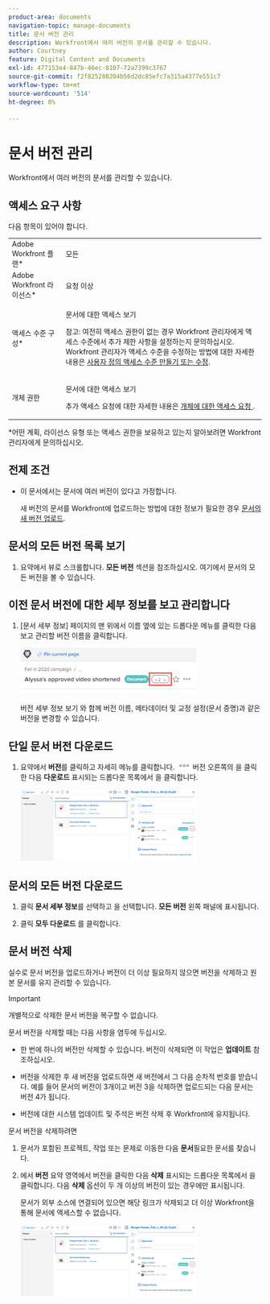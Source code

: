 ```yaml
---
product-area: documents
navigation-topic: manage-documents
title: 문서 버전 관리
description: Workfront에서 여러 버전의 문서를 관리할 수 있습니다.
author: Courtney
feature: Digital Content and Documents
exl-id: 477153e4-847b-46ec-8107-72a7399c3767
source-git-commit: f2f825280204b56d2dc85efc7a315a4377e551c7
workflow-type: tm+mt
source-wordcount: '514'
ht-degree: 0%

---
```


# 문서 버전 관리

Workfront에서 여러 버전의 문서를 관리할 수 있습니다.

## 액세스 요구 사항

다음 항목이 있어야 합니다.

<table style="table-layout:auto"> 
 <col> 
 <col> 
 <tbody> 
  <tr> 
   <td role="rowheader">Adobe Workfront 플랜*</td> 
   <td> <p> 모든</p> </td> 
  </tr> 
  <tr> 
   <td role="rowheader">Adobe Workfront 라이선스*</td> 
   <td> <p>요청 이상</p> </td> 
  </tr> 
  <tr> 
   <td role="rowheader">액세스 수준 구성*</td> 
   <td> <p>문서에 대한 액세스 보기</p> <p>참고: 여전히 액세스 권한이 없는 경우 Workfront 관리자에게 액세스 수준에서 추가 제한 사항을 설정하는지 문의하십시오. Workfront 관리자가 액세스 수준을 수정하는 방법에 대한 자세한 내용은 <a href="../../administration-and-setup/add-users/configure-and-grant-access/create-modify-access-levels.md" class="MCXref xref">사용자 정의 액세스 수준 만들기 또는 수정</a>.</p> </td> 
  </tr> 
  <tr> 
   <td role="rowheader">개체 권한</td> 
   <td> <p>문서에 대한 액세스 보기</p> <p>추가 액세스 요청에 대한 자세한 내용은 <a href="../../workfront-basics/grant-and-request-access-to-objects/request-access.md" class="MCXref xref">개체에 대한 액세스 요청 </a>.</p> </td> 
  </tr> 
 </tbody> 
</table>

&#42;어떤 계획, 라이선스 유형 또는 액세스 권한을 보유하고 있는지 알아보려면 Workfront 관리자에게 문의하십시오.

## 전제 조건

* 이 문서에서는 문서에 여러 버전이 있다고 가정합니다.

   새 버전의 문서를 Workfront에 업로드하는 방법에 대한 정보가 필요한 경우 [문서의 새 버전 업로드](../../documents/managing-documents/upload-new-document-version.md).

## 문서의 모든 버전 목록 보기

1. 요약에서 뷰로 스크롤합니다. **모든 버전** 섹션을 참조하십시오. 여기에서 문서의 모든 버전을 볼 수 있습니다.

## 이전 문서 버전에 대한 세부 정보를 보고 관리합니다

1. [문서 세부 정보] 페이지의 맨 위에서 이름 옆에 있는 드롭다운 메뉴를 클릭한 다음 보고 관리할 버전 이름을 클릭합니다.

   ![](assets/version-drop-dn-doc-dtls-nwe-350x93.png)

   버전 세부 정보 보기 와 함께 버전 이름, 메타데이터 및 교정 설정(문서 증명)과 같은 버전을 변경할 수 있습니다.

## 단일 문서 버전 다운로드

1. 요약에서 **버전**&#x200B;를 클릭하고 자세히 메뉴를 클릭합니다. ![](assets/more-icon.png) 버전 오른쪽의 을 클릭한 다음 **다운로드** 표시되는 드롭다운 목록에서 을 클릭합니다.

   ![](assets/more-versions-350x143.png)

## 문서의 모든 버전 다운로드

1. 클릭 **문서 세부 정보**&#x200B;를 선택하고 을 선택합니다. **모든 버전** 왼쪽 패널에 표시됩니다.

1. 클릭 **모두 다운로드** 를 클릭합니다.

## 문서 버전 삭제

실수로 문서 버전을 업로드하거나 버전이 더 이상 필요하지 않으면 버전을 삭제하고 원본 문서를 유지 관리할 수 있습니다.

>[!IMPORTANT]
>
>개별적으로 삭제한 문서 버전을 복구할 수 없습니다.

문서 버전을 삭제할 때는 다음 사항을 염두에 두십시오.

* 한 번에 하나의 버전만 삭제할 수 있습니다. 버전이 삭제되면 이 작업은 **업데이트** 참조하십시오.
* 버전을 삭제한 후 새 버전을 업로드하면 새 버전에서 그 다음 순차적 번호를 받습니다. 예를 들어 문서의 버전이 3개이고 버전 3을 삭제하면 업로드되는 다음 문서는 버전 4가 됩니다.
* 버전에 대한 시스템 업데이트 및 주석은 버전 삭제 후 Workfront에 유지됩니다.

   <!--
  <li data-mc-conditions="QuicksilverOrClassic.Draft mode">Deleting a document version in Workfront does not delete the Proof version.&nbsp;</li>
  -->

문서 버전을 삭제하려면

1. 문서가 포함된 프로젝트, 작업 또는 문제로 이동한 다음 **문서**&#x200B;필요한 문서를 찾습니다.
1. 에서 **버전** 요약 영역에서 버전을 클릭한 다음 **삭제** 표시되는 드롭다운 목록에서 을 클릭합니다. 다음 **삭제** 옵션이 두 개 이상의 버전이 있는 경우에만 표시됩니다.

   문서가 외부 소스에 연결되어 있으면 해당 링크가 삭제되고 더 이상 Workfront을 통해 문서에 액세스할 수 없습니다.

   ![](assets/more-versions-350x143.png)
